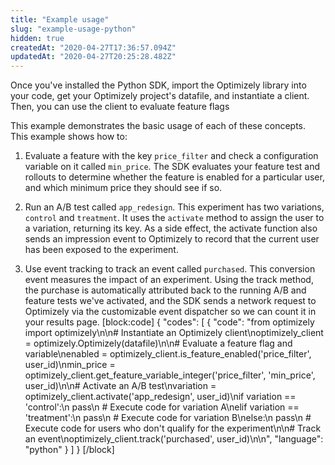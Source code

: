 ```yaml
---
title: "Example usage"
slug: "example-usage-python"
hidden: true
createdAt: "2020-04-27T17:36:57.094Z"
updatedAt: "2020-04-27T20:25:28.482Z"
---
```

Once you've installed the Python SDK, import the Optimizely library into your code, get your Optimizely project's datafile, and instantiate a client. Then, you can use the client to evaluate feature flags

This example demonstrates the basic usage of each of these concepts. This example shows how to: 
1. Evaluate a feature with the key `price_filter` and check a configuration variable on it called `min_price`. The SDK evaluates your feature test and rollouts to determine whether the feature is enabled for a particular user, and which minimum price they should see if so.

2. Run an A/B test called `app_redesign`. This experiment has two variations, `control` and `treatment`. It uses the `activate` method to assign the user to a variation, returning its key. As a side effect, the activate function also sends an impression event to Optimizely to record that the current user has been exposed to the experiment. 

3. Use event tracking to track an event called `purchased`. This conversion event measures the impact of an experiment. Using the track method, the purchase is automatically attributed back to the running A/B and feature tests we've activated, and the SDK sends a network request to Optimizely via the customizable event dispatcher so we can count it in your results page.
[block:code]
{
  "codes": [
    {
      "code": "from optimizely import optimizely\n\n# Instantiate an Optimizely client\noptimizely_client = optimizely.Optimizely(datafile)\n\n# Evaluate a feature flag and variable\nenabled = optimizely_client.is_feature_enabled('price_filter', user_id)\nmin_price = optimizely_client.get_feature_variable_integer('price_filter', 'min_price', user_id)\n\n# Activate an A/B test\nvariation = optimizely_client.activate('app_redesign', user_id)\nif variation == 'control':\n    pass\n    # Execute code for variation A\nelif variation == 'treatment':\n    pass\n    # Execute code for variation B\nelse:\n    pass\n    # Execute code for users who don't qualify for the experiment\n\n# Track an event\noptimizely_client.track('purchased', user_id)\n\n",
      "language": "python"
    }
  ]
}
[/block]